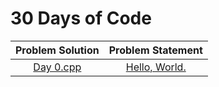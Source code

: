 # 30 Days of Code

| Problem Solution	| Problem Statement 			|
|:-----------------:|:-----------------------------:|
| [Day 0.cpp]		| [Hello, World.]				|

[Day 0.cpp]: Days/Day%200.cpp
[Hello, World.]: https://www.hackerrank.com/challenges/30-hello-world/problem

[//]: # (EOF)